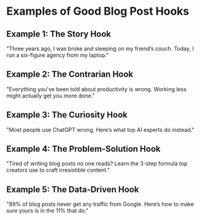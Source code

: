 # Examples of Good Blog Post Hooks

## Example 1: The Story Hook
"Three years ago, I was broke and sleeping on my friend’s couch. Today, I run a six-figure agency from my laptop."

## Example 2: The Contrarian Hook
"Everything you've been told about productivity is wrong. Working less might actually get you more done."

## Example 3: The Curiosity Hook
"Most people use ChatGPT wrong. Here’s what top AI experts do instead."

## Example 4: The Problem-Solution Hook
"Tired of writing blog posts no one reads? Learn the 3-step formula top creators use to craft irresistible content."

## Example 5: The Data-Driven Hook
"89% of blog posts never get any traffic from Google. Here’s how to make sure yours is in the 11% that do."
